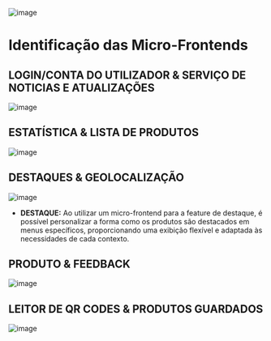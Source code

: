 ![image](https://github.com/PauloRTC/Grup-47-QRmeat/assets/162343860/8159e131-87cf-47f7-bf75-748dc1b7d47c)
# Identificação das Micro-Frontends
## LOGIN/CONTA DO UTILIZADOR     &    SERVIÇO DE NOTICIAS E ATUALIZAÇÕES
![image](https://github.com/PauloRTC/Grup-47-QRmeat/assets/162343860/cdbe47da-e498-4a86-8661-18372e9aebc1)
## ESTATÍSTICA    &    LISTA DE PRODUTOS 
![image](https://github.com/PauloRTC/Grup-47-QRmeat/assets/162343860/e4707219-d5a8-451c-a18c-396f6b739ba4)
## DESTAQUES & GEOLOCALIZAÇÃO
![image](https://github.com/PauloRTC/Grup-47-QRmeat/assets/162343860/b08c09a9-c35c-4e84-bf03-46f5d5d5d3a4)
- **DESTAQUE:**
Ao utilizar um micro-frontend para a feature de destaque, é possível personalizar a forma 
como os produtos são destacados em menus específicos, proporcionando uma exibição flexível e
adaptada às necessidades de cada contexto.
## PRODUTO & FEEDBACK
![image](https://github.com/PauloRTC/Grup-47-QRmeat/assets/162343860/d91bd3f0-2c7c-4eb1-a950-0b5b3ea24a53)
## LEITOR DE QR CODES & PRODUTOS GUARDADOS
![image](https://github.com/PauloRTC/Grup-47-QRmeat/assets/162343860/4fe934e5-7ebf-456e-a5de-afc0376c8f3a)
